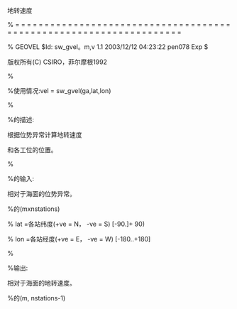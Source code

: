 地转速度

% = = = = = = = = = = = = = = = = = = = = = = = = = = = = = = = = = = = = = = = = = = = = = = = = = = = = = = = = = = = = = = = = = = =

% GEOVEL $Id: sw_gvel。m,v 1.1 2003/12/12 04:23:22 pen078 Exp $

版权所有(C) CSIRO，菲尔摩根1992

%

%使用情况:vel = sw_gvel(ga,lat,lon)

%

%的描述:

根据位势异常计算地转速度

和各工位的位置。

%

%的输入:

相对于海面的位势异常。

%的(mxnstations)

% lat =各站纬度(+ve = N， -ve = S) [-90.]+ 90)

% lon =各站经度(+ve = E， -ve = W) [-180..+180]

%

%输出:

相对于海面的地转速度。

%的(m, nstations-1)
